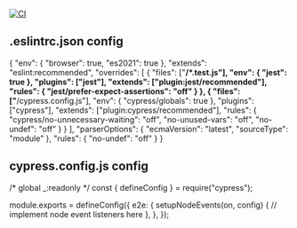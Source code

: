 [![CI](https://github.com/johannranudd/social-media-client-wf-ca-jr/actions/workflows/static.yml/badge.svg)](https://github.com/johannranudd/social-media-client-wf-ca-jr/actions/workflows/static.yml)

## .eslintrc.json config

{
    "env": {
        "browser": true,
        "es2021": true
    },
    "extends": "eslint:recommended",
    "overrides": [
        {
          "files": ["**/*.test.js"],
          "env": { "jest": true },
          "plugins": ["jest"],
          "extends": ["plugin:jest/recommended"],
          "rules": { "jest/prefer-expect-assertions": "off" }
        },
        {
          "files": ["**/cypress.config.js"],
          "env": { "cypress/globals": true },
          "plugins": ["cypress"],
          "extends": ["plugin:cypress/recommended"],
          "rules": {
            "cypress/no-unnecessary-waiting": "off",
            "no-unused-vars": "off",
            "no-undef": "off"
          }
        }
      ],
    "parserOptions": {
        "ecmaVersion": "latest",
        "sourceType": "module"
    },
    "rules": {
      "no-undef": "off"
    }
}

## cypress.config.js config
/* global _:readonly */
const { defineConfig } = require("cypress");

module.exports = defineConfig({
  e2e: {
    setupNodeEvents(on, config) {
      // implement node event listeners here
    },
  },
});
